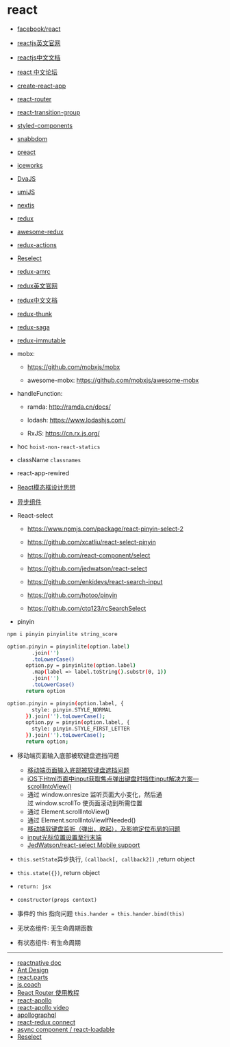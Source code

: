 # react

- [facebook/react](https://github.com/facebook/react)
- [reactjs英文官网](https://reactjs.org/)
- [reactjs中文文档](https://react.docschina.org/)
- [react 中文论坛](http://react-china.org/)
- [create-react-app](https://github.com/facebook/create-react-app)
- [react-router](https://github.com/ReactTraining/react-router)

- [react-transition-group](https://github.com/reactjs/react-transition-group)
- [styled-components](https://github.com/styled-components/styled-components)

- [snabbdom](https://github.com/snabbdom/snabbdom)
- [preact](https://github.com/developit/preact/)
- [iceworks](https://alibaba.github.io/ice/iceworks)

- [DvaJS](https://dvajs.com/)
- [umiJS](https://umijs.org/zh/)
- [nextjs](https://nextjs.org/)
- [redux](https://github.com/reduxjs/redux)
- [awesome-redux](https://github.com/xgrommx/awesome-redux)
- [redux-actions](https://github.com/redux-utilities/redux-actions)
- [Reselect](https://github.com/reduxjs/reselect)
- [redux-amrc](https://github.com/lewis617/redux-amrc)
- [redux英文官网](https://redux.js.org/)
- [redux中文文档](https://cn.redux.js.org/)
- [redux-thunk](https://github.com/reduxjs/redux-thunk)
- [redux-saga](https://github.com/redux-saga/redux-saga)
- [redux-immutable](https://github.com/facebook/immutable-js)

- mobx:

  - https://github.com/mobxjs/mobx

  - awesome-mobx: https://github.com/mobxjs/awesome-mobx

- handleFunction:


  - ramda: http://ramda.cn/docs/

  - lodash: https://www.lodashjs.com/

  - RxJS: https://cn.rx.js.org/


- hoc `hoist-non-react-statics`
- className `classnames`
- react-app-rewired

- [React模态框设计思想](https://www.vq0599.com/article/2017/1111.html)
- [异步组件](https://segmentfault.com/a/1190000009820646)

- React-select

  - https://www.npmjs.com/package/react-pinyin-select-2

  - https://github.com/xcatliu/react-select-pinyin

  - https://github.com/react-component/select

  - https://github.com/jedwatson/react-select

  - https://github.com/enkidevs/react-search-input

  - https://github.com/hotoo/pinyin

  - https://github.com/ctq123/rcSearchSelect

- pinyin

<CodeBlock>

```bash
npm i pinyin pinyinlite string_score

option.pinyin = pinyinlite(option.label)
        .join('')
        .toLowerCase()
      option.py = pinyinlite(option.label)
        .map(label => label.toString().substr(0, 1))
        .join('')
        .toLowerCase()
      return option

option.pinyin = pinyin(option.label, {
        style: pinyin.STYLE_NORMAL
      }).join('').toLowerCase();
      option.py = pinyin(option.label, {
        style: pinyin.STYLE_FIRST_LETTER
      }).join('').toLowerCase();
      return option;
```

</CodeBlock>

- 移动端页面输入底部被软键盘遮挡问题

  - [移动端页面输入底部被软键盘遮挡问题](https://www.cnblogs.com/dongcanliang/p/7383508.html)
  - [iOS下Html页面中input获取焦点弹出键盘时挡住input解决方案—scrollIntoView()](https://www.cnblogs.com/wx1993/p/6059668.html)
  - 通过 window.onresize 监听页面大小变化，然后通过 window.scrollTo 使页面滚动到所需位置
  - 通过 Element.scrollIntoView()
  - 通过 Element.scrollIntoViewIfNeeded()
  - [移动端软键盘监听（弹出，收起），及影响定位布局的问题](https://www.cnblogs.com/wangyihong/p/7514304.html)
  - [input光标位置设置至行末端](https://blog.csdn.net/shuanger112/article/details/81704208)
  - [JedWatson/react-select Mobile support](https://github.com/JedWatson/react-select/issues/2692)

- `this.setState`异步执行, `(callback[, callback2])` ,return object
- `this.state({})`, return object
- `return: jsx`
- `constructor(props context)`
- 事件的 this 指向问题 `this.hander = this.hander.bind(this)`
- 无状态组件: 无生命周期函数
- 有状态组件: 有生命周期

---

- [reactnative doc](http://reactnative.cn/docs/0.40/getting-started.html#content)
- [Ant Design](https://ant.design/index-cn)
- [react.parts](https://react.parts/native)
- [js.coach](https://js.coach/)
- [React Router 使用教程](http://www.ruanyifeng.com/blog/2016/05/react_router.html)
- [react-apollo](https://apollographqlcn.github.io/react-docs-cn/index.html)
- [react-apollo video](https://www.howtographql.com/basics/0-introduction/)
- [apollographql](https://www.apollographql.com/docs/react/essentials/get-started.html)
- [react-redux connect](https://www.cnblogs.com/isLiu/p/8119861.html)
- [async component / react-loadable](https://github.com/jamiebuilds/react-loadable)
- [Reselect](https://github.com/reduxjs/reselect)
